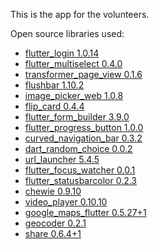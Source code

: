 This is the app for the volunteers.

Open source libraries used:

- [flutter_login 1.0.14](https://pub.dev/packages/flutter_login)
- [flutter_multiselect 0.4.0](https://pub.dev/packages/flutter_multiselect#-readme-tab-)
- [transformer_page_view 0.1.6](https://pub.dev/packages/transformer_page_view)
- [flushbar 1.10.2](https://pub.dev/packages/flushbar)
- [image_picker_web 1.0.8](https://pub.dev/packages/image_picker_web)
- [flip_card 0.4.4](https://pub.dev/packages/flip_card)
- [flutter_form_builder 3.9.0](https://pub.dev/packages/flutter_form_builder)
- [flutter_progress_button 1.0.0](https://pub.dev/packages/flutter_progress_button)
- [curved_navigation_bar 0.3.2](https://pub.dev/packages/curved_navigation_bar)
- [dart_random_choice 0.0.2](https://pub.dev/packages/dart_random_choice)
- [url_launcher 5.4.5](https://pub.dev/packages/url_launcher)
- [flutter_focus_watcher 0.0.1](https://pub.dev/packages/flutter_focus_watcher)
- [flutter_statusbarcolor 0.2.3](https://pub.dev/packages/flutter_statusbarcolor)
- [chewie 0.9.10](https://pub.dev/packages/chewie)
- [video_player 0.10.10](https://pub.dev/packages/video_player)
- [google_maps_flutter 0.5.27+1](https://pub.dev/packages/google_maps_flutter)
- [geocoder 0.2.1](https://pub.dev/packages/geocoder)
- [share 0.6.4+1](https://pub.dev/packages/share)
